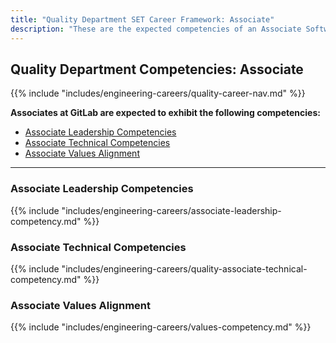 ```yaml
---
title: "Quality Department SET Career Framework: Associate"
description: "These are the expected competencies of an Associate Software Engineer in Test (SET) at GitLab."
---
```


## Quality Department Competencies: Associate

{{% include "includes/engineering-careers/quality-career-nav.md" %}}

**Associates at GitLab are expected to exhibit the following competencies:**

- [Associate Leadership Competencies](#associate-leadership-competencies)
- [Associate Technical Competencies](#associate-technical-competencies)
- [Associate Values Alignment](#associate-values-alignment)

---

### Associate Leadership Competencies

{{% include "includes/engineering-careers/associate-leadership-competency.md" %}}

### Associate Technical Competencies

{{% include "includes/engineering-careers/quality-associate-technical-competency.md" %}}

### Associate Values Alignment

{{% include "includes/engineering-careers/values-competency.md" %}}
